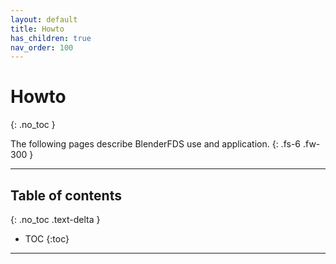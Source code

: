 ```yaml
---
layout: default
title: Howto
has_children: true
nav_order: 100
---
```


# Howto
{: .no_toc }

The following pages describe BlenderFDS use and application.
{: .fs-6 .fw-300 }

---

## Table of contents
{: .no_toc .text-delta }

* TOC
{:toc}

---




